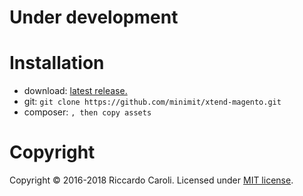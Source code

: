 
# Under development

# Installation

* download: [latest release.](https://github.com/minimit/xtend-magento/releases/latest)
* git: `git clone https://github.com/minimit/xtend-magento.git`
* composer: ``, then copy assets ``

# Copyright

Copyright © 2016-2018 Riccardo Caroli. Licensed under [MIT license](http://www.opensource.org/licenses/mit-license.php).

